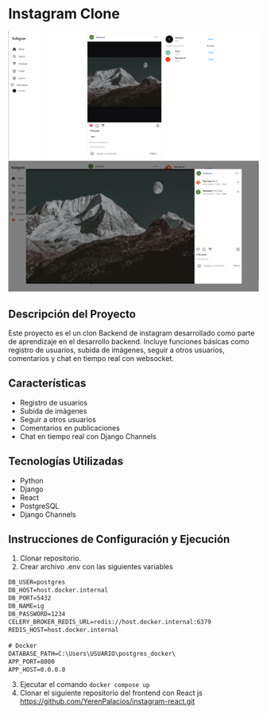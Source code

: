 # Instagram Clone

![Capturas de Pantalla](image.png)
![Capturas de Pantalla](image-1.png)

## Descripción del Proyecto
Este proyecto es el un clon Backend de instagram desarrollado como parte de  aprendizaje en el desarrollo backend. Incluye funciones básicas como registro de usuarios, subida de imágenes, seguir a otros usuarios, comentarios y chat en tiempo real con websocket.

## Características
- Registro de usuarios
- Subida de imágenes
- Seguir a otros usuarios
- Comentarios en publicaciones
- Chat en tiempo real con Django Channels

## Tecnologías Utilizadas
- Python
- Django
- React
- PostgreSQL
- Django Channels

## Instrucciones de Configuración y Ejecución
1. Clonar repositorio.
2. Crear archivo .env con las siguientes variables
``` .env
DB_USER=postgres
DB_HOST=host.docker.internal
DB_PORT=5432
DB_NAME=ig
DB_PASSWORD=1234
CELERY_BROKER_REDIS_URL=redis://host.docker.internal:6379
REDIS_HOST=host.docker.internal

# Docker
DATABASE_PATH=C:\Users\USUARIO\postgres_docker\
APP_PORT=8000
APP_HOST=0.0.0.0
```
3. Ejecutar el comando ```docker compose up```
4. Clonar el siguiente repositorio del frontend con React js https://github.com/YerenPalacios/instagram-react.git
